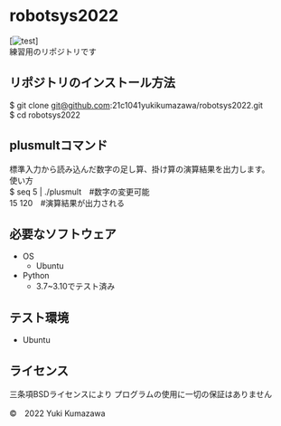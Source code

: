 # robotsys2022
[![test](https://github.com/21c1041yukikumazawa/robotsys2022/actions/workflows/test.yml/badge.svg)]  
練習用のリポジトリです
## リポジトリのインストール方法
$ git clone git@github.com:21c1041yukikumazawa/robotsys2022.git  
$ cd robotsys2022
## plusmultコマンド
標準入力から読み込んだ数字の足し算、掛け算の演算結果を出力します。  
使い方  
$ seq 5 | ./plusmult　#数字の変更可能  
15 120　#演算結果が出力される　
## 必要なソフトウェア
* OS  
  * Ubuntu
* Python
  * 3.7~3.10でテスト済み
## テスト環境
* Ubuntu
## ライセンス
三条項BSDライセンスにより
プログラムの使用に一切の保証はありません

©　2022 Yuki Kumazawa
